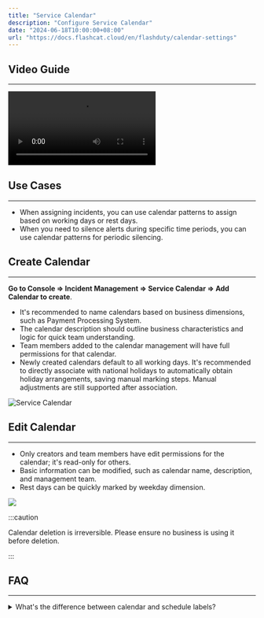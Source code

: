 ```yaml
---
title: "Service Calendar"
description: "Configure Service Calendar"
date: "2024-06-18T10:00:00+08:00"
url: "https://docs.flashcat.cloud/en/flashduty/calendar-settings"
---
```


## Video Guide
---
<Video src="https://download.flashcat.cloud/flashduty/video/calendar.mp4"></Video>


## Use Cases
---
- When assigning incidents, you can use calendar patterns to assign based on working days or rest days.
- When you need to silence alerts during specific time periods, you can use calendar patterns for periodic silencing.

## Create Calendar
---
**Go to Console => Incident Management => Service Calendar => Add Calendar to create**.
- It's recommended to name calendars based on business dimensions, such as Payment Processing System.
- The calendar description should outline business characteristics and logic for quick team understanding.
- Team members added to the calendar management will have full permissions for that calendar.
- Newly created calendars default to all working days. It's recommended to directly associate with national holidays to automatically obtain holiday arrangements, saving manual marking steps. Manual adjustments are still supported after association.

![Service Calendar](https://fcpub-1301667576.cos.ap-nanjing.myqcloud.com/flashduty/doc/rili.png)

## Edit Calendar
---
- Only creators and team members have edit permissions for the calendar; it's read-only for others.
- Basic information can be modified, such as calendar name, description, and management team.
- Rest days can be quickly marked by weekday dimension.

![](https://fcpub-1301667576.cos.ap-nanjing.myqcloud.com/flashduty/doc/rili-1.png)


:::caution

Calendar deletion is irreversible. Please ensure no business is using it before deletion.

:::

## FAQ
---
<details>
<summary>What's the difference between calendar and schedule labels?</summary>
The main difference between service calendars and schedules lies in their positioning and use cases. Schedules are used for receiving and are incident reception objects, responsible for receiving and handling incidents assigned to that schedule. Service calendars are used during assignment, determining which time periods incidents should be assigned, functioning at a higher level than receivers. Service calendars are commonly used in the securities industry, for example, in businesses that only trade on working days.
</details>
